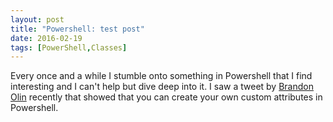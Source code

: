 ```yaml
---
layout: post
title: "Powershell: test post"
date: 2016-02-19
tags: [PowerShell,Classes]
---
```


Every once and a while I stumble onto something in Powershell that I find interesting and I can't help but dive deep into it. I saw a tweet by [Brandon Olin](https://twitter.com/devblackops) recently that showed that you can create your own custom attributes in Powershell.

